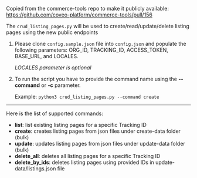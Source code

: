 Copied from the commerce-tools repo to make it publicly available: https://github.com/coveo-platform/commerce-tools/pull/156 

The `crud_listing_pages.py` will be used to create/read/update/delete listing pages using the new public endpoints

1) Please clone `config.sample.json` file into `config.json` and populate the following parameters: ORG_ID, TRACKING_ID, ACCESS_TOKEN, BASE_URL, and LOCALES.

    *LOCALES parameter is optional*

2) To run the script you have to provide the command name using the **--command** or **-c** parameter. 

    Example: `python3 crud_listing_pages.py --command create`

---------
Here is the list of supported commands:
- **list**: list existing listing pages for a specific Tracking ID
- **create**: creates listing pages from json files under create-data folder (bulk)
- **update**: updates listing pages from json files under update-data folder (bulk)
- **delete_all**: deletes all listing pages for a specific Tracking ID
- **delete_by_ids**: deletes listing pages using provided IDs in update-data/listings.json file
